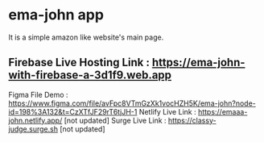# ema-john app
It is a simple amazon like website's main page.

## Firebase Live Hosting Link : https://ema-john-with-firebase-a-3d1f9.web.app
Figma File Demo : https://www.figma.com/file/avFpc8VTmGzXk1vocHZH5K/ema-john?node-id=198%3A132&t=CzXTfJF29rT6tjJH-1
Netlify Live Link : https://emaaa-john.netlify.app/ [not updated]
Surge Live Link : https://classy-judge.surge.sh  [not updated]

